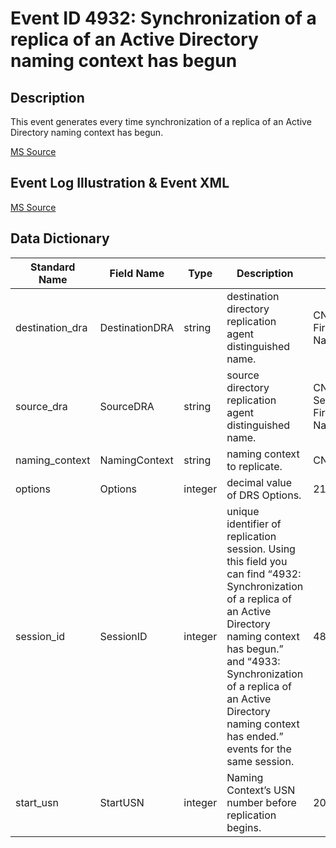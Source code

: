 # Event ID 4932: Synchronization of a replica of an Active Directory naming context has begun

## Description

This event generates every time synchronization of a replica of an Active Directory naming context has begun.

[MS Source](https://github.com/MicrosoftDocs/windows-itpro-docs/blob/master/windows/security/threat-protection/auditing/event-4932.md)

## Event Log Illustration & Event XML

[MS Source](https://github.com/MicrosoftDocs/windows-itpro-docs/blob/master/windows/security/threat-protection/auditing/event-4932.md)

## Data Dictionary

|	Standard Name	| Field Name |	Type	|	Description	|	Sample Value	|
|	----------------	|	----------------	|	----------------	|	----------------	|	----------------	|
|	destination_dra	|	DestinationDRA	|	string	|	destination directory replication agent distinguished name.	|	CN=NTDS Settings,CN=DC01,CN=Servers,CN=Default-First-Site-Name,CN=Sites,CN=Configuration,DC=contoso,DC=local	|
|source_dra		|	SourceDRA	|	string	|	source directory replication agent distinguished name.	|	CN=NTDS Settings,CN=WIN2012R2,CN=Servers,CN=Default-First-Site-Name,CN=Sites,CN=Configuration,DC=contoso,DC=local	|
|	naming_context	|	NamingContext	|	string	|	naming context to replicate.	|	CN=Schema,CN=Configuration,DC=contoso,DC=local	|
|	options	|	Options	|	integer	|	decimal value of DRS Options.	|	2147483733	|
|	session_id	|	SessionID	|	integer	|	unique identifier of replication session. Using this field you can find “4932: Synchronization of a replica of an Active Directory naming context has begun.” and “4933: Synchronization of a replica of an Active Directory naming context has ended.” events for the same session.	|	48	|
|	start_usn	|	StartUSN	|	integer	|	Naming Context’s USN number before replication begins.	|	20869	|
